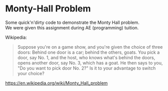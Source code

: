 
# Monty-Hall Problem
 
 
Some quick'n'dirty code to demonstrate the Monty Hall problem.<br />
We were given this assignment during AE (programming) tuition.

Wikipedia:

> Suppose you're on a game show, and you're given the choice of three doors: Behind one door is a car; behind the others, goats. You pick a door, say No. 1, and the host, who knows what's behind the doors, opens another door, say No. 3, which has a goat. He then says to you, "Do you want to pick door No. 2?" Is it to your advantage to switch your choice?

https://en.wikipedia.org/wiki/Monty_Hall_problem